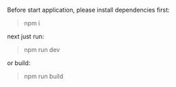 Before start application, please install dependencies first:
> npm i

next just run:
> npm run dev

or build:
> npm run build
